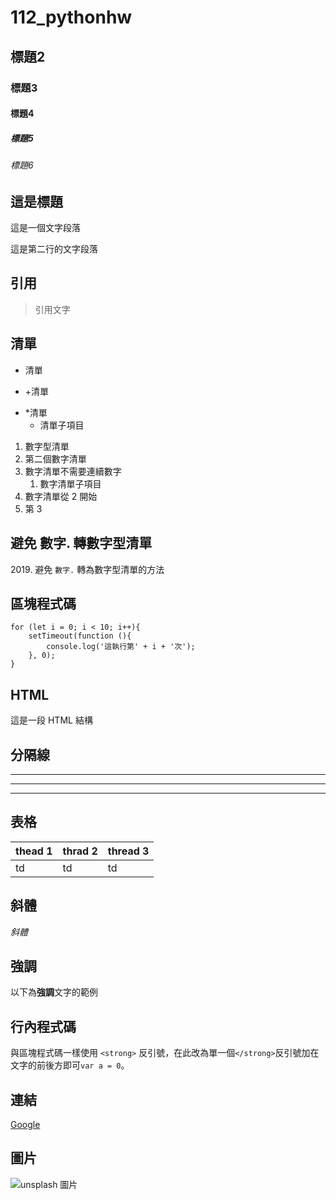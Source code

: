 # 112_pythonhw
## 標題2
### 標題3
#### 標題4
##### 標題5
###### 標題6

## 這是標題
這是一個文字段落

這是第二行的文字段落

## 引用
> 引用文字

## 清單
- 清單
+ +清單
* *清單
    - 清單子項目

1. 數字型清單
2. 第二個數字清單
2. 數字清單不需要連續數字
	1. 數字清單子項目
2. 數字清單從 2 開始
3. 第 3

## 避免 數字. 轉數字型清單
2019\. 避免 `數字.` 轉為數字型清單的方法

## 區塊程式碼
```
for (let i = 0; i < 10; i++){
    setTimeout(function (){
        console.log('這執行第' + i + '次');
    }, 0);
}
```

## HTML
<body>
    <p>這是一段 HTML 結構</p>
</body>

## 分隔線
---
***
___

## 表格
| thead 1 | thrad 2 | thread 3 |
|---------|---------|---------| 
| td      | td      | td      |

## 斜體
*斜體*

## 強調
以下為**強調**文字的範例

## 行內程式碼
與區塊程式碼一樣使用 `<strong>` 反引號，在此改為單一個`</strong>`反引號加在文字的前後方即可`var a = 0`。

## 連結
[Google](https://www.google.com.tw/)

## 圖片
![unsplash 圖片](https://images.unsplash.com/photo-1573900941478-7cc800f708f3?ixlib=rb-1.2.1&ixid=eyJhcHBfaWQiOjEyMDd9&auto=format&fit=crop&w=2100&q=80)